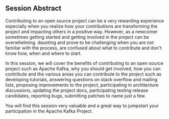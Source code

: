 ## Session Abstract

Contributing to an open source project can be a very rewarding experience especially when you realize how your contributions are transforming the project and impacting others in a positive way. However, as a newcomer sometimes getting started and getting involved in the project can be overwhelming. daunting and prove to be challenging when you are not familiar with the process, are confused about what to contribute and don't know how, when and where to start.

In this session, we will cover the benefits of contributing to an open source project such as Apache Kafka, why you should get involved, how you can contribute and the various areas you can contribute to the project such as developing tutorials, answering questions on stack overflow and mailing lists, proposing improvements to the project, participating in architecture discussions, updating the project docs, participating testing release candidates, reporting bugs, submitting patches to name just a few.

You will find this session very valuable and a great way to jumpstart your participation in the Apache Kafka Project.

